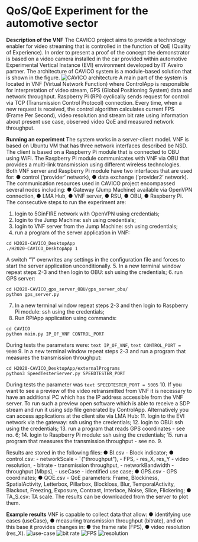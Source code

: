 <!-- TITLE: CAVICO -->
<!-- SUBTITLE:  QoS/QoE Experiment for the automotive sector -->

# QoS/QoE Experiment for the automotive sector

**Description of the VNF**
The CAVICO project aims to provide a technology enabler for video streaming that is controlled in the function of QoE (Quality of Experience). In order to present a proof of the concept the demonstrator is based on a video camera installed in the car provided within automotive Experimental Vertical Instance (EVI) environment  developed by IT Aveiro partner.
The architecture of CAVICO system is a module-based solution that is shown in the figure.
![CAVICO architecture](/uploads/cavico/architecture.png "CAVICO architecture")
A main part of the system is located in VNF (Virtual Network Function) where ControlApp is responsible for interpretation of video stream, GPS (Global Positioning System) data and network throughput. Raspberry Pi (RPi) cyclically sends request for control via TCP (Transmission Control Protocol) connection. Every time, when a new request is received, the control algorithm calculates current FPS (Frame Per Second), video resolution and stream bit rate using information about present use case, observed video QoE and measured network throughput.

**Running an experiment**
The system works in a server-client model. VNF is based on Ubuntu VM that has three network interfaces described be NSD. The client is based on a Raspberry Pi module that is connected to OBU using WiFi. The Raspberry Pi module communicates with VNF via OBU that provides a multi-link transmission using different wireless technologies. Both VNF server and Raspberry Pi module have two interfaces that are used for:
● control (‘provider’ network),
● data exchange (‘provider2’ network).
The communication resources used in CAVICO project encompassed several nodes including:
● Gateway (Jump Machine) available via OpenVPN connection,
● LMA Hub,
● VNF server,
● RSU,
● OBU,
● Raspberry Pi.
The consecutive steps to run the experiment are:
1.	login to 5GinFIRE network with OpenVPN using credentials;
2.	login to the Jump Machine: ssh using credentials;
3.	login to VNF server from the Jump Machine: ssh using credentials;
4.	run a program of the server application in VNF:
```text
cd H2020-CAVICO_DesktopApp
./H2020-CAVICO_DesktopApp 1
```
A switch “1” overwrites any settings in the configuration file and forces to start the server application unconditionally.
5.	In a new terminal window repeat steps 2-3 and then login to OBU: ssh using the credentials;
6.	run GPS server:
```text
cd H2020-CAVICO_gps_server_OBU/gps_server_obu/
python gps_server.py
```
7.	In a new terminal window repeat steps 2-3 and then login to Raspberry Pi module: ssh using the credentials;
8.	Run RPiApp application using commands:
```text
cd CAVICO
python main.py IP_OF_VNF CONTROL_PORT
```
During tests the parameters were: ```text IP_OF_VNF```, ```text CONTROL_PORT = 9000```
9.	In a new terminal window repeat steps 2-3 and run a program that measures the transmission throughput:
```text
cd H2020-CAVICO_DesktopApp/externalPrograms
python3 SpeedTesterServer.py SPEEDTESTER_PORT
```
During tests the parameter was ```text SPEEDTESTER_PORT = 5005```
10.	If you want to see a preview of the video retransmitted from VNF it is necessary to have an additional PC which has the IP address accessible from the VNF server. To run such a preview open software which is able to receive a SDP stream and run it using sdp file generated by ControlApp.
Alternatively you can access applications at the client site via LMA Hub:
11.	login to the EVI network via the gateway: ssh using the credentials;
12.	login to OBU: ssh using the credentials;
13.	run a program that reads GPS coordinates - see no. 6;
14.	login to Raspberry Pi module: ssh using the credentials;
15.	run a program that measures the transmission throughput - see no. 9.

Results are stored in the following files:
● BI.csv - Block indicator;
● control.csv:
	- networkScale - ¯("throughput"),
	- FPS,
	- res_X, res_Y - video resolution,
	- bitrate - transmission throughput,
	- networkBandwidth - throughput [Mbps],
	- useCase - identified use case;
● GPS.csv - GPS coordinates;
● QOE.csv - QoE parameters: Frame, Blockiness, SpatialActivity, Letterbox, Pillarbox, Blockloss, Blur, TemporalActivity, Blackout, Freezing, Exposure, Contrast, Interlace, Noise, Slice, Flickering;
● TA_S.csv: TA scale.
The results can be downloaded from the server to plot them.

**Example results**
VNF is capable to collect data that allow:
● identifying use cases (useCase),
● measuring transmission throughput (bitrate),
and on this base it provides changes in:
● the frame rate (FPS),
● video resolution (res_X).
![use-case](/uploads/cavico/usecase.png "Result for use-case")
![bit rate](/uploads/cavico/bitrate.png "Result for bit rate")
![FPS](/uploads/cavico/fps.png "Result for FPS")
![resolution](/uploads/cavico/resx.png "Result for resolution")
